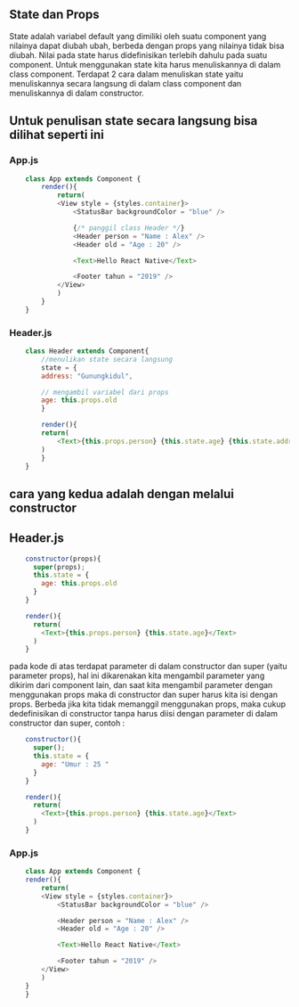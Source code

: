 ## State dan Props

State adalah variabel default yang dimiliki oleh suatu component yang nilainya dapat diubah ubah, berbeda dengan props yang nilainya tidak bisa diubah. Nilai pada state harus didefinisikan terlebih dahulu pada suatu component. Untuk menggunakan state kita harus menuliskannya di dalam class component. Terdapat 2 cara dalam menuliskan state yaitu menuliskannya secara langsung di dalam class component dan menuliskannya di dalam constructor.

## Untuk penulisan state secara langsung bisa dilihat seperti ini
### App.js
```javascript
    class App extends Component {
        render(){
            return(
            <View style = {styles.container}>
                <StatusBar backgroundColor = "blue" />

                {/* panggil class Header */}
                <Header person = "Name : Alex" />
                <Header old = "Age : 20" />

                <Text>Hello React Native</Text>

                <Footer tahun = "2019" />
            </View>
            )
        }
    }
```

### Header.js
```javascript
    class Header extends Component{
        //menulikan state secara langsung
        state = {
        address: "Gunungkidul",

        // mengambil variabel dari props
        age: this.props.old
        }

        render(){
        return(
            <Text>{this.props.person} {this.state.age} {this.state.address}</Text>
        )
        }
    }
```

## cara yang kedua adalah dengan melalui constructor

## Header.js
```javascript
    constructor(props){
      super(props);
      this.state = {
        age: this.props.old
      }
    }

    render(){
      return(
        <Text>{this.props.person} {this.state.age}</Text>
      )
    }
```
pada kode di atas terdapat parameter di dalam constructor dan super (yaitu parameter props), hal ini dikarenakan kita mengambil parameter yang dikirim dari component lain, dan saat kita mengambil parameter dengan menggunakan props maka di constructor dan super harus kita isi dengan props.
Berbeda jika kita tidak memanggil menggunakan props, maka cukup dedefinisikan di constructor tanpa harus diisi dengan parameter di dalam constructor dan super, contoh :
```javascript
    constructor(){
      super();
      this.state = {
        age: "Umur : 25 "
      }
    }

    render(){
      return(
        <Text>{this.props.person} {this.state.age}</Text>
      )
    }
```

### App.js
```javascript
    class App extends Component {
    render(){
        return(
        <View style = {styles.container}>
            <StatusBar backgroundColor = "blue" />

            <Header person = "Name : Alex" />
            <Header old = "Age : 20" />

            <Text>Hello React Native</Text>

            <Footer tahun = "2019" />
        </View>
        )
    }
    }
```